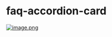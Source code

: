 # faq-accordion-card
[![image.png](https://i.postimg.cc/fLjFz11X/image.png)](https://postimg.cc/5YyppK4N)
